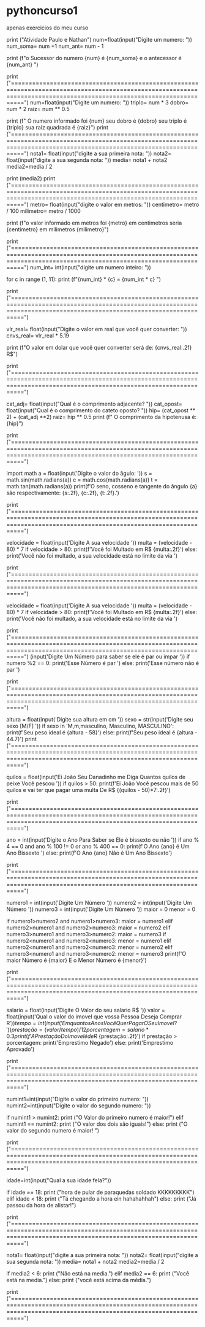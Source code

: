 # pythoncurso1
apenas exercicios do meu curso

print ("Atividade Paulo e Nathan")
num=float(input("Digite um numero: "))
num_soma= num +1
num_ant= num - 1

print (f"o Sucessor do numero {num} é {num_soma} e o antecessor é {num_ant} ")

print ("======================================================================================================================================================================")
num=float(input("Digite um numero: "))
triplo= num * 3
dobro= num * 2
raiz= num ** 0.5

print (f" O numero informado foi {num} seu dobro é {dobro} seu triplo é {triplo} sua raiz quadrada é {raiz}")
print ("======================================================================================================================================================================")
nota1= float(input("digite a sua primeira nota: "))
nota2= float(input("digite a sua segunda nota: "))
media= nota1 + nota2
media2=media / 2

print (media2)
print ("======================================================================================================================================================================")
metro= float(input("digite o valor em metros: "))
centimetro= metro / 100
milimetro= metro / 1000

print (f"o valor informado em metros foi {metro} em centimetros seria {centimetro} em milimetros {milimetro}")

print ("======================================================================================================================================================================")
num_int= int(input("digite um numero inteiro: "))

for c in range (1, 11):
  print (f"{num_int} * {c} = {num_int * c} ")

print ("======================================================================================================================================================================")

vlr_real= float(input("Digite o valor em real que você quer converter: "))
cnvs_real= vlr_real * 5.19

print (f"O valor em dolar que você quer converter será de: {cnvs_real:.2f} R$")

print ("======================================================================================================================================================================")

cat_adj= float(input("Qual é o comprimento adjacente? "))
cat_opost= float(input("Qual é o comprimento do cateto oposto? "))
hip= (cat_opost ** 2) + (cat_adj **2)
raiz= hip ** 0.5
print (f" O comprimento da hipotenusa é: {hip}")

print ("======================================================================================================================================================================")

import math
a = float(input('Digite o valor do âgulo: '))
s = math.sin(math.radians(a))
c = math.cos(math.radians(a))
t = math.tan(math.radians(a))
print(f'O seno, cosseno e tangente do ângulo {a} são respectivamente: {s:.2f}, {c:.2f}, {t:.2f}.')

print ("======================================================================================================================================================================")

velocidade = float(input('Digite A sua velocidade '))
multa = (velocidade - 80) * 7
if velocidade > 80:
  print(f'Você foi Multado em R$ {multa:.2f}')
else:
  print('Você não foi multado, a sua velocidade está no limite da via  ')
  
print ("======================================================================================================================================================================")

velocidade = float(input('Digite A sua velocidade '))
multa = (velocidade - 80) * 7
if velocidade > 80:
  print(f'Você foi Multado em R$ {multa:.2f}')
else:
  print('Você não foi multado, a sua velocidade está no limite da via  ')
  
print ("======================================================================================================================================================================")
(input('Digite Um Número para saber se ele é par ou impar '))
if numero %2 == 0:
  print('Esse Número é par ')
else:
  print('Esse número não é par ')

print ("======================================================================================================================================================================")

altura = float(input('Digite sua altura em cm '))
sexo = str(input('Digite seu sexo [M/F] '))
if sexo in 'M,m,masculino, Masculino, MASCULINO':
  print(f'Seu peso ideal é {altura - 58}')
else:
  print(f'Seu peso ideal é {altura - 44.7}')
print ("======================================================================================================================================================================")

quilos = float(input('Ei João Seu Danadinho me Diga Quantos quilos de peixe Você pescou '))
if quilos > 50:
  print(f'Ei João Você pescou mais de 50 quilos e vai ter que pagar uma multa De R$ {(quilos - 50)*7:.2f}')

print ("======================================================================================================================================================================")

ano = int(input('Digite o Ano Para Saber se Ele é bissexto ou não '))
if ano % 4 == 0 and ano % 100 != 0 or ano % 400 == 0:
  print(f'O Ano {ano} é Um Ano Bissexto ')
else:
  print(f'O Ano {ano} Não é Um Ano Bissexto')

print ("======================================================================================================================================================================")

numero1 = int(input('Digite Um Número '))
numero2 = int(input('Digite Um Número '))
numero3 = int(input('Digite Um Número '))
maior = 0
menor = 0

if numero1>numero2 and numero1>numero3:
  maior = numero1
elif numero2>numero1 and numero2>numero3:
  maior = numero2
elif numero3>numero1 and numero3>numero2:
  maior = numero3
if numero2<numero1 and numero2<numero3:
  menor = numero1
elif numero2<numero1 and numero2<numero3:
  menor = numero2
elif numero3<numero1 and numero3<numero2:
  menor = numero3
print(f'O maior Número é {maior} E o Menor Número é {menor}')

print ("======================================================================================================================================================================")

salario = float(input('Digite O Valor do seu salario R$ '))
valor = float(input('Qual o valor do imovel que vossa Pessoa Deseja Comprar R$'))
tempo = int(input('Em quantos Anos Você Quer Pagar O Seu Imovel ? '))
prestação = (valor /tempo) /12
porcentagem = salario * 0.3 
print(f'A Prestação Do Imovel é de R$ {prestação:.2f}')
if prestação > porcentagem:
  print('Emprestimo Negado')
else:
  print('Emprestimo Aprovado')
  
print ("======================================================================================================================================================================")
  
numint1=int(input("Digite o valor do primeiro numero: "))
numint2=int(input("Digite o valor do segundo numero: "))

if numint1 > numint2:
  print ("O Valor do primeiro numero é maior!")
elif numint1 == numint2:
  print ("O valor dos dois são iguais!")
else:
  print ("O valor do segundo numero é maior! ")
  
print ("======================================================================================================================================================================")

idade=int(input("Qual a sua idade fela?"))

if idade == 18:
  print ("hora de pular de paraquedas soldado KKKKKKKKK")
elif idade < 18:
  print ("Tá chegando a hora ein hahahahhah")
else:
  print ("Já passou da hora de alistar!")

print ("======================================================================================================================================================================")

nota1= float(input("digite a sua primeira nota: "))
nota2= float(input("digite a sua segunda nota: "))
media= nota1 + nota2
media2=media / 2

if media2 < 6:
  print ("Não está na media.")
elif media2 == 6:
  print ("Você está na media.")
else:
  print ("você está acima da média.")

print ("======================================================================================================================================================================")
